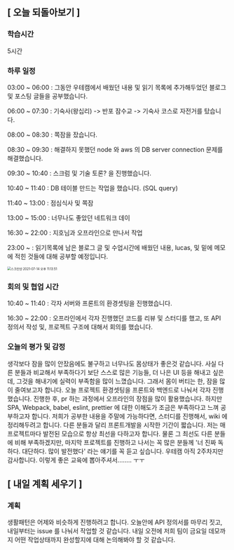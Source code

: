 ## [ 오늘 되돌아보기 ]

### 학습시간 

5시간

### 하루 일정

03:00 ~ 06:00 : 그동안 우테캠에서 배웠던 내용 및 읽기 목록에 추가해두었던 블로그 및 포스팅 글들을 공부했습니다.

06:00 ~ 07:30 : 기숙사(왕십리) -> 반포 잠수교 -> 기숙사 코스로 자전거를 탔습니다.

08:00 ~ 08:30 : 쪽잠을 잤습니다.

08:30 ~ 09:30 :  해결하지 못했던 node 와 aws 의 DB server connection 문제를 해결했습니다.

09:30 ~ 10:40 : 스크럼 및 기술 토론? 을 진행했습니다.

10:40 ~ 11:40 : DB 테이블 만드는 작업을 했습니다. (SQL query)

11:40 ~ 13:00 : 점심식사 및 쪽잠

13:00 ~ 15:00 : 너무나도 좋았던 네트워크 데이

16:30 ~ 22:00 : 지호님과 오프라인으로 만나서 작업

23:00 ~ : 읽기목록에 남은 블로그 글 및 수업시간에 배웠던 내용, lucas, 및 밑에 메모에 적힌 것들에 대해 공부할 예정입니다.

<img src="/Users/admin/Library/Application Support/typora-user-images/스크린샷 2021-07-14 오후 11.13.51.png" alt="스크린샷 2021-07-14 오후 11.13.51" style="zoom:50%;" />

### 회의 및 협업 시간

10:40 ~ 11:40 : 각자 서버와 프론트의 환경셋팅을 진행했습니다.

16:30 ~ 22:00 :  오프라인에서 각자 진행했던 코드를 리뷰 및 스터디를 했고, 또 API 정의서 작성 및, 프로젝트 구조에 대해서 회의를 했습니다.

### 오늘의 평가 및 감정

생각보다 잠을 많이 안잤음에도 불구하고 너무나도 몸상태가 좋은것 같습니다. 사실 다른 분들과 비교해서 부족하다기 보단 스스로 많은 기능들, 더 나은 UI 등을 해내고 싶은데, 그것을 해내기에 실력이 부족함을 많이 느꼈습니다. 그래서 몸이 버티는 한, 잠을 많이 줄여보고자 합니다. 오늘 프로젝트 환경셋팅을 프론트와 백엔드로 나눠서 각자 진행했습니다. 진행한 후, pr 하는 과정에서 오프라인의 장점을 많이 활용했습니다. 하지만 SPA, Webpack, babel, eslint, prettier 에 대한 이해도가 조금은 부족하다고 느껴 공부하고자 합니다. 저희가 공부한 내용을 주말에 가능하다면, 스터디를 진행해서, wiki 에 정리해두려고 합니다. 다른 분들과 달리 프론트개발을 시작한 기간이 짧습니다. 저는 매 프로젝트마다 발전된 모습으로 항상 최선을 다하고자 합니다. 물론 그 최선도 다른 분들에 비해 부족하겠지만, 마지막 프로젝트를 진행하고 나서는 꼭 많은 분들께 '너 진짜 독하다. 대단하다. 많이 발전했다' 라는 얘기를 꼭 듣고 싶습니다. 우테캠 아직 2주차지만 감사합니다. 이렇게 좋은 교육에 뽑아주셔서........ ㅜㅜ



## [ 내일 계획 세우기 ]

### 계획

생활패턴은 어제와 비슷하게 진행하려고 합니다. 오늘안에 API 정의서를 마무리 짓고, 내일부터는 issue 를 나눠서 작업할 것 같습니다. 내일 오전에 저희 팀이 금요일 데모까지 어떤 작업상태까지 완성할지에 대해 논의해봐야 할 것 같습니다.

